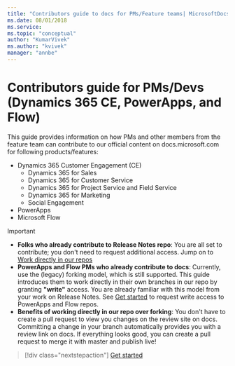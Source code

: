 ```yaml
---
title: "Contributors guide to docs for PMs/Feature teams| MicrosoftDocs"
ms.date: 08/01/2018
ms.service: 
ms.topic: "conceptual"
author: "KumarVivek"
ms.author: "kvivek"
manager: "annbe"
---
```


# Contributors guide for PMs/Devs (Dynamics 365 CE, PowerApps, and Flow)

This guide provides information on how PMs and other members from the feature
team can contribute to our official content on docs.microsoft.com for following products/features:

- Dynamics 365 Customer Engagement (CE)
    - Dynamics 365 for Sales
    - Dynamics 365 for Customer Service
    - Dynamics 365 for Project Service and Field Service
    - Dynamics 365 for Marketing
    - Social Engagement
- PowerApps
- Microsoft Flow

> [!IMPORTANT]
> - **Folks who already contribute to Release Notes repo**: You are all set to contribute; you don't need to request additional access. Jump on to [Work directly in our repos](work-repos.md)
> - **PowerApps and Flow PMs who already contribute to docs**: Currently, use the (legacy) forking model, which is still supported. This guide introduces them to work directly in their own branches in our repo by granting **"write"** access. You are already familiar with this model from your work on Release Notes. See [Get started](get-started.md) to request write access to PowerApps and Flow repos.
> - **Benefits of working directly in our repo over forking**: You don't have to create a pull request to view you changes on the review site on docs. Committing a change in your branch automatically provides you with a review link on docs. If everything looks good, you can create a pull request to merge it with master and publish live!

> [!div class="nextstepaction"]
> [Get started](get-started.md)